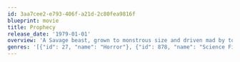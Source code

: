 ```yaml
---
id: 3aa7cee2-e793-406f-a21d-2c80fea9816f
blueprint: movie
title: Prophecy
release_date: '1979-01-01'
overview: 'A Savage beast, grown to monstrous size and driven mad by toxic wastes that are poisoning the waters, spreads terror and death on a Maine countryside.'
genres: '[{"id": 27, "name": "Horror"}, {"id": 878, "name": "Science Fiction"}]'
---
```


